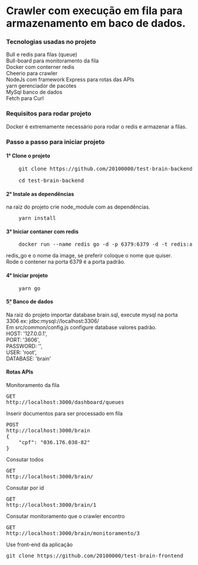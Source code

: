 <h1>Crawler com execução em fila para armazenamento em baco de dados.</h1>

<h3>Tecnologias usadas no projeto</h3>
Bull e redis para filas (queue)<br>
Bull-board para monitoramento da fila<br>
Docker com conterner redis <br/>
Cheerio para crawler<br/>
NodeJs com framework Express para rotas das APIs<br/>
yarn gerenciador de pacotes </br>
MySql banco de dados </br>
Fetch para Curl 
<br/>

<h3>Requisitos para rodar projeto</h3>
Docker é extremamente necessário pora rodar o redis e armazenar a filas.

<h3>Passo a passo para iniciar projeto 
<h4>1° Clone o projeto</h4> 
<pre>
    git clone https://github.com/20100000/test-brain-backend.git<br/>
    cd test-brain-backend
</pre>
<h4>2° Instale as dependências</h4>  
na raiz do projeto
crie node_module com as dependências.<br/>
<pre>
    yarn install
</pre>
<h4>3° Iniciar contaner com redis</h4>
<pre>
    docker run --name redis_go -d -p 6379:6379 -d -t redis:alpine 
</pre>

redis_go e o nome da image, se preferir coloque o nome que quiser.<br/>
Rode o contener na porta 6379 é a porta padrão.<br/>

<h4>4° Iniciar projeto</h4>
<pre>
    yarn go
</pre>
<h4>5̣° Banco de dados</h4>
Na raiz do projeto importar database brain.sql, execute mysql na porta 3306 ex: jdbc:mysql://localhost:3306/ <br>
Em src/common/config.js configure database valores padrão.<br>
  HOST: '127.0.0.1',<br>
  PORT: '3606',<br>
  PASSWORD: '',<br>
  USER: 'root',<br>
  DATABASE: 'brain'<br>

<h4>Rotas APIs</h4>
Monitoramento da fila
<pre>
GET
http://localhost:3000/dashboard/queues
</pre>

Inserir documentos para ser processado em fila
<pre>
POST
http://localhost:3000/brain
{
    "cpf": "036.176.038-82" 
}
</pre>

Consutar todos
<pre>
GET
http://localhost:3000/brain/
</pre>
Consutar por id
<pre>
GET
http://localhost:3000/brain/1
</pre>
Consutar monitoramento que o crawler encontro 
<pre>
GET
http://localhost:3000/brain/monitoramento/3
</pre>

Use front-end da aplicação
<pre>
git clone https://github.com/20100000/test-brain-frontend
</pre>
